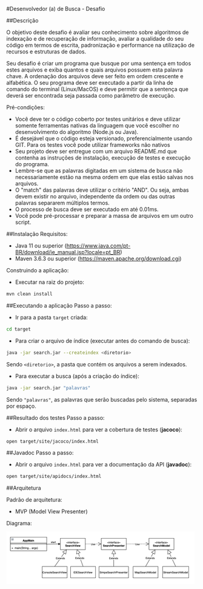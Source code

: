 #Desenvolvedor (a) de Busca - Desafio

##Descrição

O objetivo deste desafio é avaliar seu conhecimento sobre algoritmos de indexação e de recuperação de informação, avaliar a qualidade do seu código em termos de
escrita, padronização e performance na utilização de recursos e estruturas de dados.


Seu desafio é criar um programa que busque por uma sentença em todos estes
arquivos e exiba quantos e quais arquivos possuem esta palavra chave. A ordenação
dos arquivos deve ser feito em ordem crescente e alfabética. O seu programa deve ser executado a partir da linha de comando do terminal (Linux/MacOS) e deve permitir que a sentença que deverá ser encontrada seja passada como parâmetro de execução.

Pré-condições:
- Você deve ter o código coberto por testes unitários e deve utilizar somente ferramentas nativas da linguagem que você escolher no desenvolvimento do algoritmo (Node.js ou Java). 
- É desejável que o código esteja versionado, preferencialmente usando GIT. Para os testes você pode utilizar frameworks não nativos
- Seu projeto deve ser entregue com um arquivo README.md que contenha as instruções de instalação, execução de testes e execução do programa.
- Lembre-se que as palavras digitadas em um sistema de busca não necessariamente estão na mesma ordem em que elas estão salvas nos arquivos. 
- O "match" das palavras deve utilizar o critério "AND". Ou seja, ambas devem existir no arquivo, independente da ordem ou das outras palavras separarem múltiplos termos.
- O processo de busca deve ser executado em até 0.01ms.
- Você pode pré-processar e preparar a massa de arquivos em um outro script.

##Instalação
Requisitos:
- Java 11 ou superior (https://www.java.com/pt-BR/download/ie_manual.jsp?locale=pt_BR)
- Maven 3.6.3 ou superior (https://maven.apache.org/download.cgi)

Construindo a aplicação:
- Executar na raiz do projeto:
```bash
mvn clean install
```

##Executando a aplicação
Passo a passo:
- Ir para a pasta `target` criada:
```bash
cd target
```
- Para criar o arquivo de índice (executar antes do comando de busca):
```bash
java -jar search.jar --createindex <diretorio>
```
Sendo `<diretorio>`, a pasta que contém os arquivos a serem indexados.

- Para executar a busca (após a criação do índice):
```bash
java -jar search.jar "palavras"
```
Sendo `"palavras"`, as palavras que serão buscadas pelo sistema, separadas por espaço.

##Resultado dos testes
Passo a passo:
- Abrir o arquivo `index.html` para ver a cobertura de testes (**jacoco**):
```bash
open target/site/jacoco/index.html
```

##Javadoc
Passo a passo:
- Abrir o arquivo `index.html` para ver a documentação da API (**javadoc**):
```bash
open target/site/apidocs/index.html
```


##Arquitetura

Padrão de arquitetura:
- MVP (Model View Presenter)

Diagrama:

![Diagrama](img/diagrama.png)